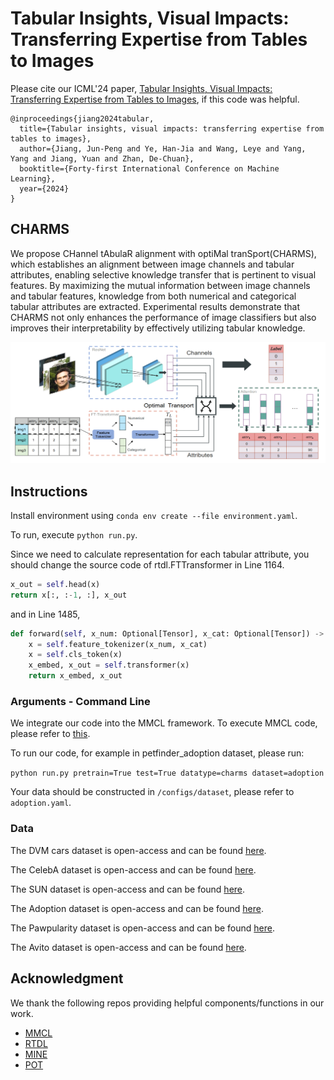 # Tabular Insights, Visual Impacts: Transferring Expertise from Tables to Images

Please cite our ICML'24 paper, [Tabular Insights, Visual Impacts: Transferring Expertise from Tables to Images](https://openreview.net/pdf?id=v7I5FtL2pV), if this code was helpful.

```
@inproceedings{jiang2024tabular,
  title={Tabular insights, visual impacts: transferring expertise from tables to images},
  author={Jiang, Jun-Peng and Ye, Han-Jia and Wang, Leye and Yang, Yang and Jiang, Yuan and Zhan, De-Chuan},
  booktitle={Forty-first International Conference on Machine Learning},
  year={2024}
}
```

## CHARMS

We propose CHannel tAbulaR alignment with optiMal tranSport(CHARMS), which establishes an alignment between image channels and tabular attributes, enabling selective knowledge transfer that is pertinent to visual features. By maximizing the mutual information between image channels and tabular features, knowledge from both numerical and categorical tabular attributes are extracted. Experimental results demonstrate that CHARMS not only enhances the performance of image classifiers but also improves their interpretability by effectively utilizing tabular knowledge.

![image-20240717150009717](CHARMS.png)

## Instructions

Install environment using `conda env create --file environment.yaml`. 

To run, execute `python run.py`.

Since we need to calculate representation for each tabular attribute, you should change the source code of rtdl.FTTransformer in Line 1164.

```python
x_out = self.head(x)
return x[:, :-1, :], x_out
```

and in Line 1485,

```python
def forward(self, x_num: Optional[Tensor], x_cat: Optional[Tensor]) -> Tensor:
    x = self.feature_tokenizer(x_num, x_cat)
    x = self.cls_token(x)
    x_embed, x_out = self.transformer(x)
    return x_embed, x_out
```



### Arguments - Command Line

We integrate our code into the MMCL framework. To execute MMCL code, please refer to [this](https://github.com/paulhager/MMCL-Tabular-Imaging/tree/main).



To run our code, for example in petfinder_adoption dataset, please run:

`python run.py pretrain=True test=True datatype=charms dataset=adoption`



Your data should be constructed in `/configs/dataset`, please refer to `adoption.yaml`.



### Data

The DVM cars dataset is open-access and can be found [here](https://deepvisualmarketing.github.io/).

The CelebA dataset is open-access and can be found [here](https://mmlab.ie.cuhk.edu.hk/projects/CelebA.html).

The SUN dataset is open-access and can be found [here](https://groups.csail.mit.edu/vision/SUN/hierarchy.html).

The Adoption dataset is open-access and can be found [here](https://www.kaggle.com/competitions/petfinder-adoption-prediction).

The Pawpularity dataset is open-access and can be found [here](https://www.kaggle.com/competitions/petfinder-pawpularity-score).

The Avito dataset is open-access and can be found [here](https://www.kaggle.com/competitions/avito-demand-prediction).



## Acknowledgment

We thank the following repos providing helpful components/functions in our work.

- [MMCL](https://github.com/paulhager/MMCL-Tabular-Imaging/tree/main)
- [RTDL](https://github.com/yandex-research/rtdl)
- [MINE](https://github.com/gtegner/mine-pytorch)
- [POT](https://pythonot.github.io/)

